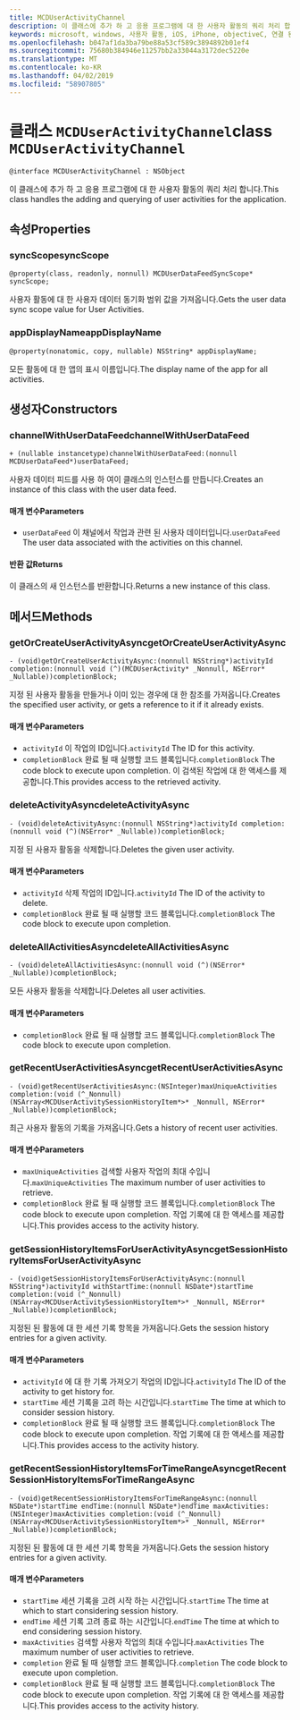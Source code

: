 ```yaml
---
title: MCDUserActivityChannel
description: 이 클래스에 추가 하 고 응용 프로그램에 대 한 사용자 활동의 쿼리 처리 합니다.
keywords: microsoft, windows, 사용자 활동, iOS, iPhone, objectiveC, 연결 된 장치, 프로젝트 로마
ms.openlocfilehash: b047af1da3ba79be88a53cf589c3894892b01ef4
ms.sourcegitcommit: 75680b384946e11257bb2a33044a3172dec5220e
ms.translationtype: MT
ms.contentlocale: ko-KR
ms.lasthandoff: 04/02/2019
ms.locfileid: "58907805"
---
```

# <a name="class-mcduseractivitychannel"></a><span data-ttu-id="0c1ae-104">클래스 `MCDUserActivityChannel`</span><span class="sxs-lookup"><span data-stu-id="0c1ae-104">class `MCDUserActivityChannel`</span></span>

```
@interface MCDUserActivityChannel : NSObject
```

<span data-ttu-id="0c1ae-105">이 클래스에 추가 하 고 응용 프로그램에 대 한 사용자 활동의 쿼리 처리 합니다.</span><span class="sxs-lookup"><span data-stu-id="0c1ae-105">This class handles the adding and querying of user activities for the application.</span></span>

## <a name="properties"></a><span data-ttu-id="0c1ae-106">속성</span><span class="sxs-lookup"><span data-stu-id="0c1ae-106">Properties</span></span>

### <a name="syncscope"></a><span data-ttu-id="0c1ae-107">syncScope</span><span class="sxs-lookup"><span data-stu-id="0c1ae-107">syncScope</span></span>
`@property(class, readonly, nonnull) MCDUserDataFeedSyncScope* syncScope;`

<span data-ttu-id="0c1ae-108">사용자 활동에 대 한 사용자 데이터 동기화 범위 값을 가져옵니다.</span><span class="sxs-lookup"><span data-stu-id="0c1ae-108">Gets the user data sync scope value for User Activities.</span></span>

### <a name="appdisplayname"></a><span data-ttu-id="0c1ae-109">appDisplayName</span><span class="sxs-lookup"><span data-stu-id="0c1ae-109">appDisplayName</span></span>
`@property(nonatomic, copy, nullable) NSString* appDisplayName;`

<span data-ttu-id="0c1ae-110">모든 활동에 대 한 앱의 표시 이름입니다.</span><span class="sxs-lookup"><span data-stu-id="0c1ae-110">The display name of the app for all activities.</span></span>

## <a name="constructors"></a><span data-ttu-id="0c1ae-111">생성자</span><span class="sxs-lookup"><span data-stu-id="0c1ae-111">Constructors</span></span>

### <a name="channelwithuserdatafeed"></a><span data-ttu-id="0c1ae-112">channelWithUserDataFeed</span><span class="sxs-lookup"><span data-stu-id="0c1ae-112">channelWithUserDataFeed</span></span>
`+ (nullable instancetype)channelWithUserDataFeed:(nonnull MCDUserDataFeed*)userDataFeed;`

<span data-ttu-id="0c1ae-113">사용자 데이터 피드를 사용 하 여이 클래스의 인스턴스를 만듭니다.</span><span class="sxs-lookup"><span data-stu-id="0c1ae-113">Creates an instance of this class with the user data feed.</span></span>

#### <a name="parameters"></a><span data-ttu-id="0c1ae-114">매개 변수</span><span class="sxs-lookup"><span data-stu-id="0c1ae-114">Parameters</span></span>
* <span data-ttu-id="0c1ae-115">`userDataFeed` 이 채널에서 작업과 관련 된 사용자 데이터입니다.</span><span class="sxs-lookup"><span data-stu-id="0c1ae-115">`userDataFeed` The user data associated with the activities on this channel.</span></span>

#### <a name="returns"></a><span data-ttu-id="0c1ae-116">반환 값</span><span class="sxs-lookup"><span data-stu-id="0c1ae-116">Returns</span></span>
<span data-ttu-id="0c1ae-117">이 클래스의 새 인스턴스를 반환합니다.</span><span class="sxs-lookup"><span data-stu-id="0c1ae-117">Returns a new instance of this class.</span></span>

## <a name="methods"></a><span data-ttu-id="0c1ae-118">메서드</span><span class="sxs-lookup"><span data-stu-id="0c1ae-118">Methods</span></span>

### <a name="getorcreateuseractivityasync"></a><span data-ttu-id="0c1ae-119">getOrCreateUserActivityAsync</span><span class="sxs-lookup"><span data-stu-id="0c1ae-119">getOrCreateUserActivityAsync</span></span>
`- (void)getOrCreateUserActivityAsync:(nonnull NSString*)activityId
                          completion:(nonnull void (^)(MCDUserActivity* _Nonnull, NSError* _Nullable))completionBlock;`

<span data-ttu-id="0c1ae-120">지정 된 사용자 활동을 만들거나 이미 있는 경우에 대 한 참조를 가져옵니다.</span><span class="sxs-lookup"><span data-stu-id="0c1ae-120">Creates the specified user activity, or gets a reference to it if it already exists.</span></span>

#### <a name="parameters"></a><span data-ttu-id="0c1ae-121">매개 변수</span><span class="sxs-lookup"><span data-stu-id="0c1ae-121">Parameters</span></span>
* <span data-ttu-id="0c1ae-122">`activityId` 이 작업의 ID입니다.</span><span class="sxs-lookup"><span data-stu-id="0c1ae-122">`activityId` The ID for this activity.</span></span>
* <span data-ttu-id="0c1ae-123">`completionBlock` 완료 될 때 실행할 코드 블록입니다.</span><span class="sxs-lookup"><span data-stu-id="0c1ae-123">`completionBlock` The code block to execute upon completion.</span></span> <span data-ttu-id="0c1ae-124">이 검색된 작업에 대 한 액세스를 제공합니다.</span><span class="sxs-lookup"><span data-stu-id="0c1ae-124">This provides access to the retrieved activity.</span></span>

### <a name="deleteactivityasync"></a><span data-ttu-id="0c1ae-125">deleteActivityAsync</span><span class="sxs-lookup"><span data-stu-id="0c1ae-125">deleteActivityAsync</span></span>
`- (void)deleteActivityAsync:(nonnull NSString*)activityId completion:(nonnull void (^)(NSError* _Nullable))completionBlock;`

<span data-ttu-id="0c1ae-126">지정 된 사용자 활동을 삭제합니다.</span><span class="sxs-lookup"><span data-stu-id="0c1ae-126">Deletes the given user activity.</span></span>

#### <a name="parameters"></a><span data-ttu-id="0c1ae-127">매개 변수</span><span class="sxs-lookup"><span data-stu-id="0c1ae-127">Parameters</span></span>
* <span data-ttu-id="0c1ae-128">`activityId` 삭제 작업의 ID입니다.</span><span class="sxs-lookup"><span data-stu-id="0c1ae-128">`activityId` The ID of the activity to delete.</span></span>
* <span data-ttu-id="0c1ae-129">`completionBlock` 완료 될 때 실행할 코드 블록입니다.</span><span class="sxs-lookup"><span data-stu-id="0c1ae-129">`completionBlock` The code block to execute upon completion.</span></span>

### <a name="deleteallactivitiesasync"></a><span data-ttu-id="0c1ae-130">deleteAllActivitiesAsync</span><span class="sxs-lookup"><span data-stu-id="0c1ae-130">deleteAllActivitiesAsync</span></span>
`- (void)deleteAllActivitiesAsync:(nonnull void (^)(NSError* _Nullable))completionBlock;`

<span data-ttu-id="0c1ae-131">모든 사용자 활동을 삭제합니다.</span><span class="sxs-lookup"><span data-stu-id="0c1ae-131">Deletes all user activities.</span></span>

#### <a name="parameters"></a><span data-ttu-id="0c1ae-132">매개 변수</span><span class="sxs-lookup"><span data-stu-id="0c1ae-132">Parameters</span></span>
* <span data-ttu-id="0c1ae-133">`completionBlock` 완료 될 때 실행할 코드 블록입니다.</span><span class="sxs-lookup"><span data-stu-id="0c1ae-133">`completionBlock` The code block to execute upon completion.</span></span>

### <a name="getrecentuseractivitiesasync"></a><span data-ttu-id="0c1ae-134">getRecentUserActivitiesAsync</span><span class="sxs-lookup"><span data-stu-id="0c1ae-134">getRecentUserActivitiesAsync</span></span>
`- (void)getRecentUserActivitiesAsync:(NSInteger)maxUniqueActivities
                          completion:(void (^_Nonnull)(NSArray<MCDUserActivitySessionHistoryItem*>* _Nonnull, NSError* _Nullable))completionBlock;`

<span data-ttu-id="0c1ae-135">최근 사용자 활동의 기록을 가져옵니다.</span><span class="sxs-lookup"><span data-stu-id="0c1ae-135">Gets a history of recent user activities.</span></span> 

#### <a name="parameters"></a><span data-ttu-id="0c1ae-136">매개 변수</span><span class="sxs-lookup"><span data-stu-id="0c1ae-136">Parameters</span></span>
* <span data-ttu-id="0c1ae-137">`maxUniqueActivities` 검색할 사용자 작업의 최대 수입니다.</span><span class="sxs-lookup"><span data-stu-id="0c1ae-137">`maxUniqueActivities` The maximum number of user activities to retrieve.</span></span>
* <span data-ttu-id="0c1ae-138">`completionBlock` 완료 될 때 실행할 코드 블록입니다.</span><span class="sxs-lookup"><span data-stu-id="0c1ae-138">`completionBlock` The code block to execute upon completion.</span></span> <span data-ttu-id="0c1ae-139">작업 기록에 대 한 액세스를 제공합니다.</span><span class="sxs-lookup"><span data-stu-id="0c1ae-139">This provides access to the activity history.</span></span>

### <a name="getsessionhistoryitemsforuseractivityasync"></a><span data-ttu-id="0c1ae-140">getSessionHistoryItemsForUserActivityAsync</span><span class="sxs-lookup"><span data-stu-id="0c1ae-140">getSessionHistoryItemsForUserActivityAsync</span></span>
`- (void)getSessionHistoryItemsForUserActivityAsync:(nonnull NSString*)activityId
                                     withStartTime:(nonnull NSDate*)startTime
                                        completion:(void (^_Nonnull)(NSArray<MCDUserActivitySessionHistoryItem*>* _Nonnull, NSError* _Nullable))completionBlock;`

<span data-ttu-id="0c1ae-141">지정된 된 활동에 대 한 세션 기록 항목을 가져옵니다.</span><span class="sxs-lookup"><span data-stu-id="0c1ae-141">Gets the session history entries for a given activity.</span></span>

#### <a name="parameters"></a><span data-ttu-id="0c1ae-142">매개 변수</span><span class="sxs-lookup"><span data-stu-id="0c1ae-142">Parameters</span></span>
* <span data-ttu-id="0c1ae-143">`activityId` 에 대 한 기록 가져오기 작업의 ID입니다.</span><span class="sxs-lookup"><span data-stu-id="0c1ae-143">`activityId` The ID of the activity to get history for.</span></span>
* <span data-ttu-id="0c1ae-144">`startTime` 세션 기록을 고려 하는 시간입니다.</span><span class="sxs-lookup"><span data-stu-id="0c1ae-144">`startTime` The time at which to consider session history.</span></span>
* <span data-ttu-id="0c1ae-145">`completionBlock` 완료 될 때 실행할 코드 블록입니다.</span><span class="sxs-lookup"><span data-stu-id="0c1ae-145">`completionBlock` The code block to execute upon completion.</span></span> <span data-ttu-id="0c1ae-146">작업 기록에 대 한 액세스를 제공합니다.</span><span class="sxs-lookup"><span data-stu-id="0c1ae-146">This provides access to the activity history.</span></span>

### <a name="getrecentsessionhistoryitemsfortimerangeasync"></a><span data-ttu-id="0c1ae-147">getRecentSessionHistoryItemsForTimeRangeAsync</span><span class="sxs-lookup"><span data-stu-id="0c1ae-147">getRecentSessionHistoryItemsForTimeRangeAsync</span></span>
`- (void)getRecentSessionHistoryItemsForTimeRangeAsync:(nonnull NSDate*)startTime
                                 endTime:(nonnull NSDate*)endTime
                                 maxActivities:(NSInteger)maxActivities
                                 completion:(void (^_Nonnull)(NSArray<MCDUserActivitySessionHistoryItem*>* _Nonnull,
                                                       NSError* _Nullable))completionBlock;`

<span data-ttu-id="0c1ae-148">지정된 된 활동에 대 한 세션 기록 항목을 가져옵니다.</span><span class="sxs-lookup"><span data-stu-id="0c1ae-148">Gets the session history entries for a given activity.</span></span>

#### <a name="parameters"></a><span data-ttu-id="0c1ae-149">매개 변수</span><span class="sxs-lookup"><span data-stu-id="0c1ae-149">Parameters</span></span>
* <span data-ttu-id="0c1ae-150">`startTime` 세션 기록을 고려 시작 하는 시간입니다.</span><span class="sxs-lookup"><span data-stu-id="0c1ae-150">`startTime` The time at which to start considering session history.</span></span>
* <span data-ttu-id="0c1ae-151">`endTime` 세션 기록 고려 종료 하는 시간입니다.</span><span class="sxs-lookup"><span data-stu-id="0c1ae-151">`endTime` The time at which to end considering session history.</span></span>
* <span data-ttu-id="0c1ae-152">`maxActivities` 검색할 사용자 작업의 최대 수입니다.</span><span class="sxs-lookup"><span data-stu-id="0c1ae-152">`maxActivities` The maximum number of user activities to retrieve.</span></span>
* <span data-ttu-id="0c1ae-153">`completion` 완료 될 때 실행할 코드 블록입니다.</span><span class="sxs-lookup"><span data-stu-id="0c1ae-153">`completion` The code block to execute upon completion.</span></span>
* <span data-ttu-id="0c1ae-154">`completionBlock` 완료 될 때 실행할 코드 블록입니다.</span><span class="sxs-lookup"><span data-stu-id="0c1ae-154">`completionBlock` The code block to execute upon completion.</span></span> <span data-ttu-id="0c1ae-155">작업 기록에 대 한 액세스를 제공합니다.</span><span class="sxs-lookup"><span data-stu-id="0c1ae-155">This provides access to the activity history.</span></span>
